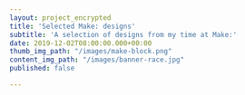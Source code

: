 ```yaml
---
layout: project_encrypted
title: 'Selected Make: designs'
subtitle: 'A selection of designs from my time at Make:'
date: 2019-12-02T08:00:00.000+00:00
thumb_img_path: "/images/make-block.png"
content_img_path: "/images/banner-race.jpg"
published: false

---
```


